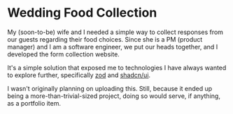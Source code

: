 # Wedding Food Collection

My (soon-to-be) wife and I needed a simple way to collect responses from our guests regarding their food choices. Since she is a PM (product manager) and I am a software engineer, we put our heads together, and I developed the form collection website.

It's a simple solution that exposed me to technologies I have always wanted to explore further, specifically [zod](https://zod.dev/) and [shadcn/ui](https://ui.shadcn.com/).

I wasn't originally planning on uploading this. Still, because it ended up being a more-than-trivial-sized project, doing so would serve, if anything, as a portfolio item.
